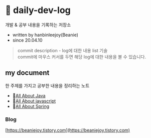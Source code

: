 # 📖 daily-dev-log
개발 &amp; 공부 내용을 기록하는 저장소

- written by hanbinleejoy(Beanie)
- since 20.04.10

> commit description - log에 대한 내용 list 기술  
> commit에 마우스 커서를 두면 해당 log에 대한 내용을 볼 수 있습니다.

## my document
한 주제를 가지고 공부한 내용을 정리하는 노트
- 🔗[All About Java](https://github.com/hanbinleejoy/my-java-document)
- 🔗[All About javascript](https://github.com/hanbinleejoy/daily-dev-log/tree/master/web/javascript)
- 🔗[All About Spring](https://github.com/hanbinleejoy/daily-dev-log/tree/master/spring)

### Blog
[https://beaniejoy.tistory.com](https://beaniejoy.tistory.com)
